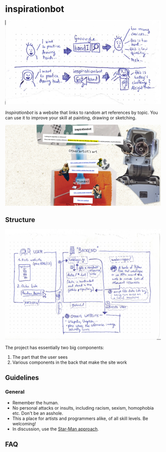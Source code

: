 # inspirationbot

![Problem Statement](./utilities/intro.png)

*Inspirationbot* is a website that links to random art references by topic. You can use it to improve your skill at painting, drawing or sketching.

![Screenshot Collage Version](./utilities/screenshot-collage.png)

## Structure

![Structure Overview](./utilities/structure.png)

The project has essentially two big components: 

1. The part that the user sees
2. Various components in the back that make the site work

## Guidelines

### General

* Remember the human.
* No personal attacks or insults, including racism, sexism, homophobia etc. Don't be an asshole.
* This a place for artists and programmers alike, of all skill levels. Be welcoming!
* In discussion, use the [Star-Man approach](https://centerforinquiry.org/blog/how-to-star-man-arguing-from-compassion/).

## FAQ